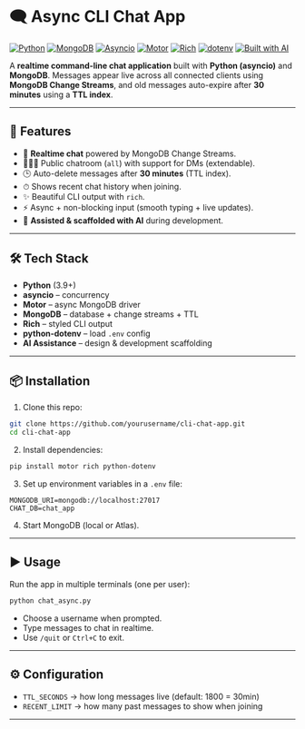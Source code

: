 # 🗨️ Async CLI Chat App

[![Python](https://img.shields.io/badge/python-3.9%2B-blue?logo=python)](https://www.python.org/)
[![MongoDB](https://img.shields.io/badge/MongoDB-Database-green?logo=mongodb)](https://www.mongodb.com/)
[![Asyncio](https://img.shields.io/badge/asyncio-Concurrency-orange?logo=python)](https://docs.python.org/3/library/asyncio.html)
[![Motor](https://img.shields.io/badge/Motor-Async%20MongoDB-blue)](https://motor.readthedocs.io/)
[![Rich](https://img.shields.io/badge/Rich-CLI%20UI-purple)](https://github.com/Textualize/rich)
[![dotenv](https://img.shields.io/badge/dotenv-Env%20Vars-lightgrey)](https://pypi.org/project/python-dotenv/)
[![Built with AI](https://img.shields.io/badge/Built%20with-AI-red?logo=openai)](https://openai.com/)

A **realtime command-line chat application** built with **Python (asyncio)** and **MongoDB**. Messages appear live across all connected clients using **MongoDB Change Streams**, and old messages auto-expire after **30 minutes** using a **TTL index**.

---

## 🚀 Features

* 🔄 **Realtime chat** powered by MongoDB Change Streams.
* 🧑‍🤝‍🧑 Public chatroom (`all`) with support for DMs (extendable).
* 🕒 Auto-delete messages after **30 minutes** (TTL index).
* ⏱ Shows recent chat history when joining.
* ✨ Beautiful CLI output with `rich`.
* ⚡ Async + non-blocking input (smooth typing + live updates).
* 🤖 **Assisted & scaffolded with AI** during development.

---

## 🛠️ Tech Stack

* **Python** (3.9+)
* **asyncio** – concurrency
* **Motor** – async MongoDB driver
* **MongoDB** – database + change streams + TTL
* **Rich** – styled CLI output
* **python-dotenv** – load `.env` config
* **AI Assistance** – design & development scaffolding

---

## 📦 Installation

1. Clone this repo:

```bash
git clone https://github.com/yourusername/cli-chat-app.git
cd cli-chat-app
```

2. Install dependencies:

```bash
pip install motor rich python-dotenv
```

3. Set up environment variables in a `.env` file:

```env
MONGODB_URI=mongodb://localhost:27017
CHAT_DB=chat_app
```

4. Start MongoDB (local or Atlas).

---

## ▶️ Usage

Run the app in multiple terminals (one per user):

```bash
python chat_async.py
```

* Choose a username when prompted.
* Type messages to chat in realtime.
* Use `/quit` or `Ctrl+C` to exit.

---

## ⚙️ Configuration

* `TTL_SECONDS` → how long messages live (default: 1800 = 30min)
* `RECENT_LIMIT` → how many past messages to show when joining

---


